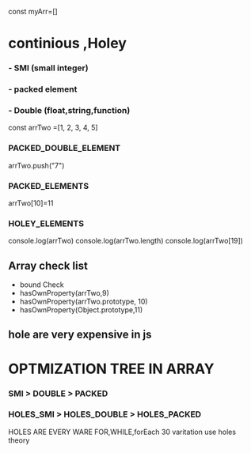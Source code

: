 const myArr=[]
# continious ,Holey 
### - SMI (small integer)
### - packed element
### - Double (float,string,function)

const arrTwo =[1, 2, 3, 4, 5]
### PACKED_DOUBLE_ELEMENT


arrTwo.push("7")
### PACKED_ELEMENTS

arrTwo[10]=11
### HOLEY_ELEMENTS

console.log(arrTwo)
console.log(arrTwo.length)
console.log(arrTwo[19])

## Array check list
 - bound Check
 - hasOwnProperty(arrTwo,9)
 - hasOwnProperty(arrTwo.prototype, 10)
 - hasOwnProperty(Object.prototype,11)
## hole are very expensive in js

# OPTMIZATION TREE IN ARRAY
### SMI > DOUBLE > PACKED
### HOLES_SMI > HOLES_DOUBLE > HOLES_PACKED

 HOLES ARE EVERY WARE FOR,WHILE,forEach 30 varitation use holes theory